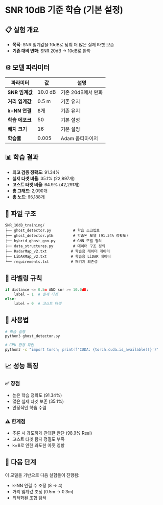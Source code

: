 # SNR 10dB 기준 학습 (기본 설정)

## 📋 **실험 개요**
- **목적**: SNR 임계값을 10dB로 낮춰 더 많은 실제 타겟 보존
- **기존 대비 변화**: SNR 20dB → 10dB로 완화

## ⚙️ **모델 파라미터**
| 파라미터 | 값 | 설명 |
|---------|-----|------|
| **SNR 임계값** | 10.0 dB | 기존 20dB에서 완화 |
| **거리 임계값** | 0.5 m | 기존 유지 |
| **k-NN 연결** | 8개 | 기존 유지 |
| **학습 에포크** | 50 | 기본 설정 |
| **배치 크기** | 16 | 기본 설정 |
| **학습률** | 0.005 | Adam 옵티마이저 |

## 📊 **학습 결과**
- **최고 검증 정확도**: 91.34%
- **실제 타겟 비율**: 35.1% (22,897개)
- **고스트 타겟 비율**: 64.9% (42,291개)
- **총 그래프**: 2,090개
- **총 노드**: 65,188개

## 📁 **파일 구조**
```
SNR_10dB_training/
├── ghost_detector.py          # 학습 스크립트
├── ghost_detector.pth         # 학습된 모델 (91.34% 정확도)
├── hybrid_ghost_gnn.py        # GNN 모델 정의
├── data_structures.py         # 데이터 구조 정의
├── RadarMap_v2.txt           # 학습용 레이더 데이터
├── LiDARMap_v2.txt           # 학습용 LiDAR 데이터
└── requirements.txt          # 패키지 의존성
```

## 🎯 **라벨링 규칙**
```python
if distance <= 0.5m AND snr >= 10.0dB:
    label = 1  # 실제 타겟
else:
    label = 0  # 고스트 타겟
```

## 🚀 **사용법**
```bash
# 학습 실행
python3 ghost_detector.py

# GPU 환경 확인
python3 -c "import torch; print(f'CUDA: {torch.cuda.is_available()}')"
```

## 📈 **성능 특징**
### ✅ **장점**
- 높은 학습 정확도 (91.34%)
- 많은 실제 타겟 보존 (35.1%)
- 안정적인 학습 수렴

### ⚠️ **한계점**
- 추론 시 과도하게 관대한 판단 (98.9% Real)
- 고스트 타겟 탐지 정밀도 부족
- k=8로 인한 과도한 이웃 영향

## 🔄 **다음 단계**
이 모델을 기반으로 다음 실험들이 진행됨:
- k-NN 연결 수 조정 (8 → 4)
- 거리 임계값 조정 (0.5m → 0.3m)
- 최적화된 조합 탐색
